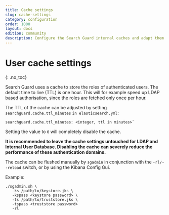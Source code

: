 ```yaml
---
title: Cache settings
slug: cache-settings
category: configuration
order: 1000
layout: docs
edition: community
description: Configure the Search Guard internal caches and adapt them to your needs.
---
```

<!---
Copyright 2017 floragunn GmbH
-->
# User cache settings
{: .no_toc}

Search Guard uses a cache to store the roles of authenticated users. The default time to live (TTL) is one hour. This will for example speed up LDAP based authorisation, since the roles are fetched only once per hour.

The TTL of the cache can be adjusted by setting `searchguard.cache.ttl_minutes` `in elasticsearch.yml`:

```
searchguard.cache.ttl_minutes: <integer, ttl in minutes>`
```

Setting the value to `0` will completely disable the cache.

**It is recommended to leave the cache settings untouched for LDAP and Internal User Database. Disabling the cache can severely reduce the performance of these authentication domains.**

The cache can be flushed manually by `sgadmin` in conjunction with the `-rl/--reload` switch, or by using the Kibana Config Gui.

Example:

```
./sgadmin.sh \
   -ks /path/to/keystore.jks \
   -kspass <keystore password> \
   -ts /path/to/truststore.jks \
   -tspass <truststore password>
   -rl
```

